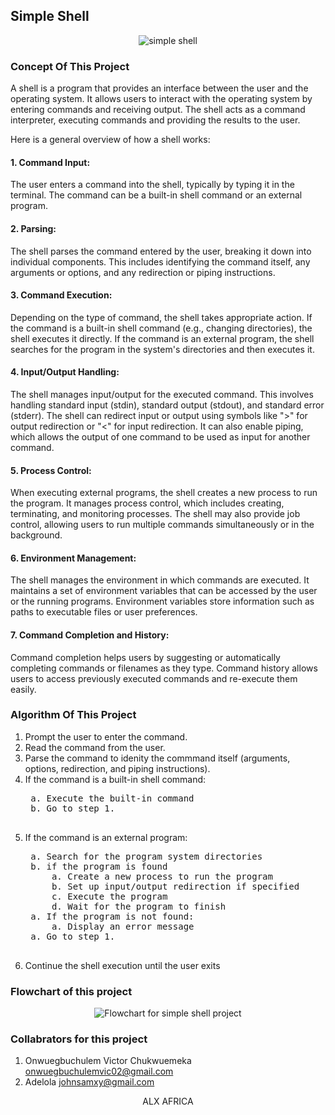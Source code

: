 ## Simple Shell
<p align="center"><img src="https://www.tutorialbar.com/wp-content/uploads/3546580_a73b-2048x1152.jpeg" alt="simple shell"></p>

### Concept Of This Project
<p>A shell is a program that provides an interface between the user and the operating system. It allows users to interact with the operating system by entering commands and receiving output. The shell acts as a command interpreter, executing commands and providing the results to the user.</p>
<p>Here is a general overview of how a shell works:</p>

#### 1. Command Input:
<p> The user enters a command into the shell, typically by typing it in the terminal. The command can be a built-in shell command or an external program.</p>

#### 2. Parsing:
<p>The shell parses the command entered by the user, breaking it down into individual components. This includes identifying the command itself, any arguments or options, and any redirection or piping instructions.</p>

#### 3. Command Execution:
<p> Depending on the type of command, the shell takes appropriate action. If the command is a built-in shell command (e.g., changing directories), the shell executes it directly. If the command is an external program, the shell searches for the program in the system's directories and then executes it.</p>

#### 4. Input/Output Handling:
<p> The shell manages input/output for the executed command. This involves handling standard input (stdin), standard output (stdout), and standard error (stderr). The shell can redirect input or output using symbols like ">" for output redirection or "<" for input redirection. It can also enable piping, which allows the output of one command to be used as input for another command.</p>

#### 5. Process Control:
<p> When executing external programs, the shell creates a new process to run the program. It manages process control, which includes creating, terminating, and monitoring processes. The shell may also provide job control, allowing users to run multiple commands simultaneously or in the background.</p>

#### 6. Environment Management:
<p> The shell manages the environment in which commands are executed. It maintains a set of environment variables that can be accessed by the user or the running programs. Environment variables store information such as paths to executable files or user preferences.</p>

#### 7. Command Completion and History: 
<p> Command completion helps users by suggesting or automatically completing commands or filenames as they type. Command history allows users to access previously executed commands and re-execute them easily.</p>

### Algorithm Of This Project
1. Prompt the user to enter the command.
2. Read the command from the user.
3. Parse the command to idenity the commmand itself (arguments, options, redirection, and piping instructions).
4. If the command is a built-in shell command:
    <pre>
    a. Execute the built-in command
    b. Go to step 1.
    </pre>
5. If the command is an external program:
    <pre>
    a. Search for the program system directories
    b. if the program is found
        a. Create a new process to run the program
        b. Set up input/output redirection if specified
        c. Execute the program
        d. Wait for the program to finish
    a. If the program is not found:
        a. Display an error message
    a. Go to step 1.
    </pre>
6. Continue the shell execution until the user exits

### Flowchart of this project
<p align="center"><img src="https://i.ibb.co/nPVswf0/Screenshot-20230708-103555.png" alt="Flowchart for simple shell project" /></p>

### Collabrators for this project
1. Onwuegbuchulem Victor Chukwuemeka <onwuegbuchulemvic02@gmail.com>
2. Adelola <johnsamxy@gmail.com>

<p align="center"> ALX AFRICA </p>
